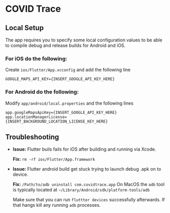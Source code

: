 # COVID Trace

## Local Setup

The app requires you to specify some local configuration values to be able to compile debug and release builds for Android and iOS.

### For iOS do the following:

Create `ios/Flutter/App.xcconfig` and add the following line

```
GOOGLE_MAPS_API_KEY={INSERT_GOOGLE_API_KEY_HERE}
```

### For Android do the following:

Modify `app/android/local.properties` and the following lines

```
app.googleMapsApiKey={INSERT_GOOGLE_API_KEY_HERE}
app.locationManagerLicense={INSERT_BACKGROUND_LOCATION_LICENSE_KEY_HERE}
```

## Troubleshooting

- **Issue:** Flutter buils fails for iOS after building and running via Xcode.

  **Fix:** `rm -rf ios/Flutter/App.framework`

* **Issue:** Flutter android build get stuck trying to launch debug .apk on to device.

  **Fix:** `/Path/to/adb uninstall com.covidtrace.app` On MacOS the `adb` tool is typically located at `~/Library/Android/sdk/platform-tools/adb`

  Make sure that you can run `fluttter devices` successfully afterwards. If that hangs kill any running `adb` processes.
